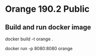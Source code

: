 # Orange 190.2 Public
## Build and run docker image


docker build -t orange .


docker run -p 8080:8080 orange
